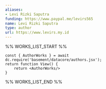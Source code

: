 ```yaml
---
aliases:
- Levi Rizki Saputra
funding: https://www.paypal.me/levirs565
name: Levi Rizki Saputra
type: author
url: https://www.levirs.my.id
---
```



%% WORKS_LIST_START %%

```datacorejsx
const { AuthorWorks } = await dc.require('basement/datacore/authors.jsx');
return function View() {
    return <AuthorWorks/>
}
```
%% WORKS_LIST_END %%